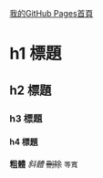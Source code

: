 [我的GitHub Pages首頁](https://Kuan1215.github.io/)

# h1 標題
## h2 標題
### h3 標題
#### h4 標題
**粗體**
_斜體_
~~刪除~~
`等寬`